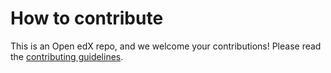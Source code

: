 # How to contribute

This is an Open edX repo, and we welcome your contributions!
Please read the [contributing guidelines](http://edx.readthedocs.org/projects/edx-developer-guide/en/latest/process/index.html).



